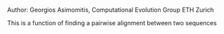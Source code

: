 Author: Georgios Asimomitis, Computational Evolution Group ETH Zurich

This is a function of finding a pairwise alignment between two sequences
